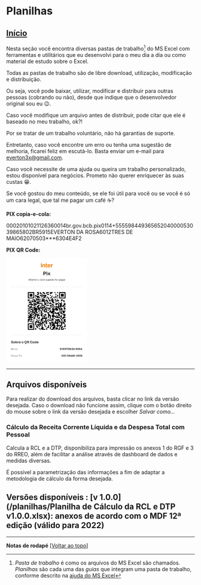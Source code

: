 # Planilhas

[Início](/index.html)
---

Nesta seção você encontra diversas pastas de trabalho[^1] do MS Excel com ferramentas e utilitários que eu desenvolvi para o meu dia a dia ou como material de estudo sobre o Excel.

Todas as pastas de trabalho são de libre download, utilização, modificação e distribuição.

Ou seja, você pode baixar, utilizar, modificar e distribuir para outras pessoas (cobrando ou não), desde que indique que o desenvolvedor original sou eu 😉.

Caso você modifique um arquivo antes de distribuir, pode citar que ele é baseado no meu trabalho, ok?!

Por se tratar de um trabalho voluntário, não há garantias de suporte.

Entretanto, caso você encontre um erro ou tenha uma sugestão de melhoria, ficarei feliz em escutá-lo. Basta enviar um e-mail para [everton3x@gmail.com](mailto:everton3x@gmail.com).

Caso você necessite de uma ajuda ou queira um trabalho personalizado, estou disponível para negócios. Prometo não querer enriquecer às suas custas 😁.

Se você gostou do meu conteúdo, se ele foi útil para você ou se você é só um cara legal, que tal me pagar um café ☕?

**PIX copia-e-cola:**

00020101021126360014br.gov.bcb.pix0114+55559844936565204000053039865802BR5915EVERTON DA ROSA6012TRES DE MAIO62070503***6304E4F2

**PIX QR Code:**

<img alt="PIX QR Code" src="/images/pix-inter.jpg" height="278px" width="216px">

---

## Arquivos disponíveis

Para realizar do download dos arquivos, basta clicar no link da versão desejada. Caso o download não funcione assim, clique com o botão direito do mouse sobre o link da versão desejada e escolher *Salvar como...*

### Cálculo da Receita Corrente Líquida e da Despesa Total com Pessoal
Calcula a RCL e a DTP, disponibiliza para impressão os anexos 1 do RGF e 3 do RREO, além de facilitar a análise através de dashboard de dados e medidas diversas.

É possível a parametrização das informações a fim de adaptar a metodologia de cálculo da forma desejada.

Versões disponíveis
: [v 1.0.0](/planilhas/Planilha de Cálculo da RCL e DTP v1.0.0.xlsx): anexos de acordo com o MDF 12ª edição (válido para 2022)
---


---
**Notas de rodapé** [[Voltar ao topo](#)]

[^1]: *Pasta de trabalho* é como os arquivos do MS Excel são chamados. *Planilhas* são cada uma das *guias* que integram uma pasta de trabalho, conforme descrito na [ajuda do MS Excel](https://support.microsoft.com/pt-br/office/criar-uma-nova-pasta-de-trabalho-ae99f19b-cecb-4aa0-92c8-7126d6212a83)